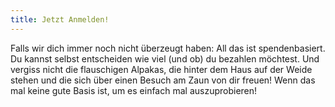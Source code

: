 ```yaml
---
title: Jetzt Anmelden!
---
```

Falls wir dich immer noch nicht überzeugt haben: All das ist spendenbasiert. Du kannst selbst entscheiden wie viel (und ob) du bezahlen möchtest.
Und vergiss nicht die flauschigen Alpakas, die hinter dem Haus auf der Weide stehen und die sich über einen Besuch am Zaun von dir freuen!
Wenn das mal keine gute Basis ist, um es einfach mal auszuprobieren!
